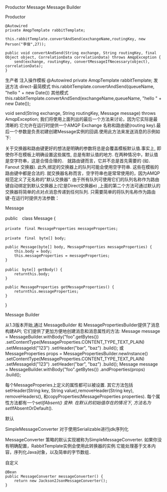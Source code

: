 
Productor
Message
Message Builder

Productor


    @Autowired
    private AmqpTemplate rabbitTemplate;

    this.rabbitTemplate.convertAndSend(exchangeName,routingKey, new Person("李俊",27));

    public void convertAndSend(String exchange, String routingKey, final Object object, CorrelationData correlationData) throws AmqpException {
		send(exchange, routingKey, convertMessageIfNecessary(object), correlationData);
	}

生产者
注入操作模板
@Autowired private AmqpTemplate rabbitTemplate;
发送方法
direct-最简模式
this.rabbitTemplate.convertAndSend(queueName,  "hello " + new Date())
其他模式
this.rabbitTemplate.convertAndSend(exchangeName,queueName,  "hello " + new Date());


void send(String exchange, String routingKey, Message message) throws AmqpException;
我们将使用上面列出的最后一个方法来讨论，因为它实际是最清晰的.它允许在运行时提供一个AMQP Exchange 名称和路由键(routing key).最后一个参数是负责初建创建Message实例的回调.使用此方法来发送消息的示例如下:



关于交换器和路由键更好的想法是明确的参数将总是会覆盖模板默认值.事实上, 即使你不在模板上明确设置这些属性, 总是有默认值的地方. 在两种情况中，默认值是空字符串，这是合情合理的． 
就路由键而言，它并不总是首先需要的 (如． Fanout 交换器). 此外,绑定的交换器上的队列可能会使用空字符串. 这些在模板的路由键中都是合法的. 
就交换器名称而言，空字符串也是常常使用的，因为AMQP规范定义了无名称的"默认交换器".
由于所有队列可使用它们的队列名称作为路由键自动绑定到默认交换器上(它是Direct交换器e) ,上面的第二个方法可通过默认的交换器将简单的点对点消息传递到任何队列. 
只需要简单的将队列名称作为路由键-在运行时提供方法参数：


Message 

public　class Message {

    private　final MessageProperties messageProperties;

    private　final　byte[] body;

    public Message(byte[] body, MessageProperties messageProperties) {
        this.body = body;
        this.messageProperties = messageProperties;
    }

    public　byte[] getBody() {
        returnthis.body;
    }

    public MessageProperties getMessageProperties() {
        returnthis.messageProperties;
    }
}

Message Builder

从1.3版本开始,通过 MessageBuilder 和 MessagePropertiesBuilder提供了消息构建API; 它们提供了更加方便地创建消息和消息属性的方法:
Message message = MessageBuilder.withBody("foo".getBytes())
	.setContentType(MessageProperties.CONTENT_TYPE_TEXT_PLAIN)
	.setMessageId("123")
	.setHeader("bar", "baz")
	.build();
或
MessageProperties props = MessagePropertiesBuilder.newInstance()
	.setContentType(MessageProperties.CONTENT_TYPE_TEXT_PLAIN)
	.setMessageId("123")
	.setHeader("bar", "baz")
	.build();
Message message = MessageBuilder.withBody("foo".getBytes())
	.andProperties(props)
	.build();


每个MessageProperies上定义的属性都可以被设置. 其它方法包括setHeader(String key, String value),removeHeader(String key), removeHeaders(), 和copyProperties(MessageProperties properties). 
每个属性方法都有一个set*IfAbsent() 变种. 在默认的初始值存在的情况下, 方法名为set*IfAbsentOrDefault().


默认

SimpleMessageConverter
对于使用Serializable进行jdk序列化

MessageConverter 策略的默认实现被称为SimpleMessageConverter. 如果你没有明确配置，RabbitTemplate实例会使用此转换器的实例.它能处理基于文本内容，序列化Java对象，以及简单的字节数组．

自定义

    @Bean
    public MessageConverter messageConverter() {
        return new Jackson2JsonMessageConverter();
    }

